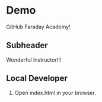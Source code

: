 # Demo

GitHub Faraday Academy!

## Subheader

Wonderful Instructor!!!

## Local Developer

1. Open index.html in your browser.

